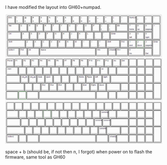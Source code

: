 
I have modified the layout into GH60+numpad. 


![](1.png)
![](2.png)
![](3.png)


space + b (should be, if not then n, I forgot) when power on to flash the firmware, same tool as GH60
